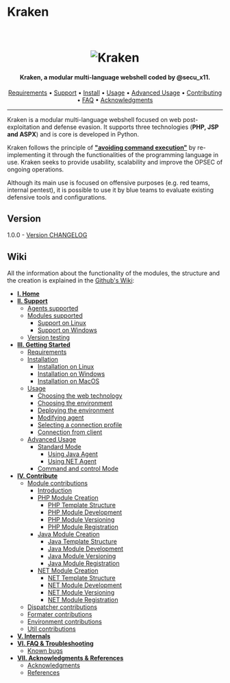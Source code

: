 # Kraken

<h1 align="center">
  <br>
  <img src="https://raw.githubusercontent.com/kraken-ng/Kraken/main/static/kraken-logo-background.jpg" alt="Kraken">
</h1>

<h4 align="center">Kraken, a modular multi-language webshell coded by @secu_x11.</h4>

<p align="center">
  <a href="https://github.com/kraken-ng/Kraken/wiki/Getting-Started#requirements">Requirements</a> •
  <a href="https://github.com/kraken-ng/Kraken/wiki/Support">Support</a> •
  <a href="https://github.com/kraken-ng/Kraken/wiki/Getting-Started#installation">Install</a> •
  <a href="https://github.com/kraken-ng/Kraken/wiki/Getting-Started#usage">Usage</a> •
  <a href="https://github.com/kraken-ng/Kraken/wiki/Getting-Started#advanced-usage">Advanced Usage</a> •
  <a href="https://github.com/kraken-ng/Kraken/wiki/Contribute">Contributing</a> •
  <a href="https://github.com/kraken-ng/Kraken/wiki/FAQ-&-Troubleshooting">FAQ</a> •
  <a href="https://github.com/kraken-ng/Kraken/wiki/Acknowledgments-&-References">Acknowledgments</a>
</p>

---

Kraken is a modular multi-language webshell focused on web post-exploitation and defense evasion. It supports three technologies (**PHP, JSP and ASPX**) and is core is developed in Python.

Kraken follows the principle of <b><ins>"avoiding command execution"</ins></b> by re-implementing it through the functionalities of the programming language in use. Kraken seeks to provide usability, scalability and improve the OPSEC of ongoing operations.

Although its main use is focused on offensive purposes (e.g. red teams, internal pentest), it is possible to use it by blue teams to evaluate existing defensive tools and configurations.

## Version

1.0.0 - [Version CHANGELOG](CHANGELOG.md)

## Wiki

All the information about the functionality of the modules, the structure and the creation is explained in the [Github's Wiki]:

- **[I. Home]**
- **[II. Support]**
  - [Agents supported]
  - [Modules supported]
    - [Support on Linux]
    - [Support on Windows]
  - [Version testing]
- **[III. Getting Started]**
  - [Requirements]
  - [Installation]
    - [Installation on Linux]
    - [Installation on Windows]
    - [Installation on MacOS]
  - [Usage]
    - [Choosing the web technology]
    - [Choosing the environment]
    - [Deploying the environment]
    - [Modifying agent]
    - [Selecting a connection profile]
    - [Connection from client]
  - [Advanced Usage]
    - [Standard Mode]
      - [Using Java Agent]
      - [Using NET Agent]
    - [Command and control Mode]
- **[IV. Contribute]**
  - [Module contributions]
    - [Introduction]
    - [PHP Module Creation]
      - [PHP Template Structure]
      - [PHP Module Development]
      - [PHP Module Versioning]
      - [PHP Module Registration]
    - [Java Module Creation]
      - [Java Template Structure]
      - [Java Module Development]
      - [Java Module Versioning]
      - [Java Module Registration]
    - [NET Module Creation]
      - [NET Template Structure]
      - [NET Module Development]
      - [NET Module Versioning]
      - [NET Module Registration]
  - [Dispatcher contributions]
  - [Formater contributions]
  - [Environment contributions]
  - [Util contributions]
- **[V. Internals]**
- **[VI. FAQ & Troubleshooting]**
  - [Known bugs]
- **[VII. Acknowledgments & References]**
  - [Acknowledgments]
  - [References]




[Github's Wiki]: https://github.com/kraken-ng/Kraken/wiki
[I. Home]: https://github.com/kraken-ng/Kraken/wiki
[II. Support]: https://github.com/kraken-ng/Kraken/wiki/Support
[Agents supported]: https://github.com/kraken-ng/Kraken/wiki/Support#agents
[Modules supported]: https://github.com/kraken-ng/Kraken/wiki/Support#modules
[Support on Linux]: https://github.com/kraken-ng/Kraken/wiki/Support#support-on-linux
[Support on Windows]: https://github.com/kraken-ng/Kraken/wiki/Support#support-on-windows
[Version testing]: https://github.com/kraken-ng/Kraken/wiki/Support#version-testing
[III. Getting Started]: https://github.com/kraken-ng/Kraken/wiki/Getting-Started
[Requirements]: https://github.com/kraken-ng/Kraken/wiki/Getting-Started#requirements
[Installation]: https://github.com/kraken-ng/Kraken/wiki/Getting-Started#installation
[Installation on Linux]: https://github.com/kraken-ng/Kraken/wiki/Getting-Started#installation-on-linux
[Installation on Windows]: https://github.com/kraken-ng/Kraken/wiki/Getting-Started#installation-on-windows
[Installation on MacOS]: https://github.com/kraken-ng/Kraken/wiki/Getting-Started#installation-on-macos
[Usage]: https://github.com/kraken-ng/Kraken/wiki/Getting-Started#usage
[Choosing the web technology]: https://github.com/kraken-ng/Kraken/wiki/Getting-Started#choosing-the-web-technology
[Choosing the environment]: https://github.com/kraken-ng/Kraken/wiki/Getting-Started#choosing-the-environment
[Deploying the environment]: https://github.com/kraken-ng/Kraken/wiki/Getting-Started#deploying-the-environment
[Modifying agent]: https://github.com/kraken-ng/Kraken/wiki/Getting-Started#modifying-agent
[Selecting a connection profile]: https://github.com/kraken-ng/Kraken/wiki/Getting-Started#selecting-a-connection-profile
[Connection from client]: https://github.com/kraken-ng/Kraken/wiki/Getting-Started#connection-from-client
[Advanced Usage]: https://github.com/kraken-ng/Kraken/wiki/Getting-Started#advanced-usage
[Standard Mode]: https://github.com/kraken-ng/Kraken/wiki/Getting-Started#standard-mode
[Using Java Agent]: https://github.com/kraken-ng/Kraken/wiki/Getting-Started#using-java-agent
[Using NET Agent]: https://github.com/kraken-ng/Kraken/wiki/Getting-Started#using-net-agent
[Command and control Mode]: https://github.com/kraken-ng/Kraken/wiki/Getting-Started#command-and-control-mode
[IV. Contribute]: https://github.com/kraken-ng/Kraken/wiki/Contribute
[Module contributions]: https://github.com/kraken-ng/Kraken/wiki/Contribute#modules
[Introduction]: https://github.com/kraken-ng/Kraken/wiki/Contribute#introduction
[PHP Module Creation]: https://github.com/kraken-ng/Kraken/wiki/Contribute#php-module-creation
[PHP Template Structure]: https://github.com/kraken-ng/Kraken/wiki/Contribute#php-template-structure
[PHP Module Development]: https://github.com/kraken-ng/Kraken/wiki/Contribute#php-module-development
[PHP Module Versioning]: https://github.com/kraken-ng/Kraken/wiki/Contribute#php-module-versioning
[PHP Module Registration]: https://github.com/kraken-ng/Kraken/wiki/Contribute#php-module-registration
[Java Module Creation]: https://github.com/kraken-ng/Kraken/wiki/Contribute#java-module-creation
[Java Template Structure]: https://github.com/kraken-ng/Kraken/wiki/Contribute#java-template-structure
[Java Module Development]: https://github.com/kraken-ng/Kraken/wiki/Contribute#java-module-development
[Java Module Versioning]: https://github.com/kraken-ng/Kraken/wiki/Contribute#java-module-versioning
[Java Module Registration]: https://github.com/kraken-ng/Kraken/wiki/Contribute#java-module-registration
[NET Module Creation]: https://github.com/kraken-ng/Kraken/wiki/Contribute#net-module-creation
[NET Template Structure]: https://github.com/kraken-ng/Kraken/wiki/Contribute#net-template-structure
[NET Module Development]: https://github.com/kraken-ng/Kraken/wiki/Contribute#net-module-development
[NET Module Versioning]: https://github.com/kraken-ng/Kraken/wiki/Contribute#net-module-versioning
[NET Module Registration]: https://github.com/kraken-ng/Kraken/wiki/Contribute#net-module-registration
[Dispatcher contributions]: https://github.com/kraken-ng/Kraken/wiki/Contribute#dispatchers
[Formater contributions]: https://github.com/kraken-ng/Kraken/wiki/Contribute#formaters
[Environment contributions]: https://github.com/kraken-ng/Kraken/wiki/Contribute#environments
[Util contributions]: https://github.com/kraken-ng/Kraken/wiki/Contribute#utils
[V. Internals]: https://github.com/kraken-ng/Kraken/wiki/Internals
[VI. FAQ & Troubleshooting]: https://github.com/kraken-ng/Kraken/wiki/FAQ-&-Troubleshooting
[Known bugs]: https://github.com/kraken-ng/Kraken/wiki/FAQ-&-Troubleshooting#known-bugs
[VII. Acknowledgments & References]: https://github.com/kraken-ng/Kraken/wiki/Acknowledgments-&-References
[Acknowledgments]: https://github.com/kraken-ng/Kraken/wiki/Acknowledgments-&-References#acknowledgments
[References]: https://github.com/kraken-ng/Kraken/wiki/Acknowledgments-&-References#references

